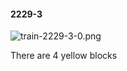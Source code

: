 #### 2229-3
![train-2229-3-0.png](https://github.com/lil-lab/nlvr/raw/master/nlvr/train/images/32/train-2229-3-0.png "train-2229-3-0.png")

There are 4 yellow blocks